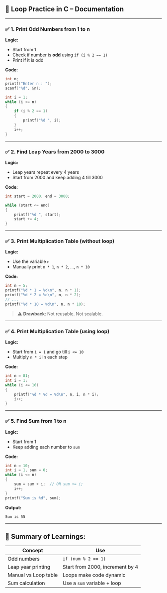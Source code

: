 
## 🔁 **Loop Practice in C – Documentation**

---

### ✅ **1. Print Odd Numbers from 1 to n**

**Logic:**

* Start from 1
* Check if number is **odd** using `if (i % 2 == 1)`
* Print if it is odd

**Code:**

```c
int n;
printf("Enter n : ");
scanf("%d", &n);

int i = 1;
while (i <= n)
{
    if (i % 2 == 1)
    {
        printf("%d ", i);
    }
    i++;
}
```

---

### ✅ **2. Find Leap Years from 2000 to 3000**

**Logic:**

* Leap years repeat every 4 years
* Start from 2000 and keep adding 4 till 3000

**Code:**

```c
int start = 2000, end = 3000;

while (start <= end)
{
    printf("%d ", start);
    start += 4;
}
```

---

### ✅ **3. Print Multiplication Table (without loop)**

**Logic:**

* Use the variable `n`
* Manually print `n * 1`, `n * 2`, ..., `n * 10`

**Code:**

```c
int n = 5;
printf("%d * 1 = %d\n", n, n * 1);
printf("%d * 2 = %d\n", n, n * 2);
// ...
printf("%d * 10 = %d\n", n, n * 10);
```

> ⚠️ **Drawback**: Not reusable. Not scalable.

---

### ✅ **4. Print Multiplication Table (using loop)**

**Logic:**

* Start from `i = 1` and go till `i <= 10`
* Multiply `n * i` in each step

**Code:**

```c
int n = 81;
int i = 1;
while (i <= 10)
{
    printf("%d * %d = %d\n", n, i, n * i);
    i++;
}
```

---

### ✅ **5. Find Sum from 1 to n**

**Logic:**

* Start from 1
* Keep adding each number to `sum`

**Code:**

```c
int n = 10;
int i = 1, sum = 0;
while (i <= n)
{
    sum = sum + i;  // OR sum += i;
    i++;
}
printf("Sum is %d", sum);
```

**Output:**

```
Sum is 55
```

---

## 🧠 Summary of Learnings:

| Concept              | Use                             |
| -------------------- | ------------------------------- |
| Odd numbers          | `if (num % 2 == 1)`             |
| Leap year printing   | Start from 2000, increment by 4 |
| Manual vs Loop table | Loops make code dynamic         |
| Sum calculation      | Use a `sum` variable + loop     |
